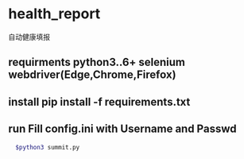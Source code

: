 # health_report 
自动健康填报  
## requirments python3..6+ selenium webdriver(Edge,Chrome,Firefox)  
## install pip install -f requirements.txt  
## run Fill config.ini with Username and Passwd 
``` bash   
  $python3 summit.py 
```
